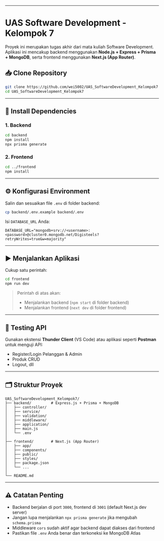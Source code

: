 
---

# UAS Software Development - Kelompok 7

Proyek ini merupakan tugas akhir dari mata kuliah Software Development. Aplikasi ini mencakup backend menggunakan **Node.js + Express + Prisma + MongoDB**, serta frontend menggunakan **Next.js (App Router)**.


## 📥 Clone Repository

```bash
git clone https://github.com/wei5002/UAS_SoftwareDevelopment_Kelompok7.git
cd UAS_SoftwareDevelopment_Kelompok7
````

---

## 🔧 Install Dependencies

### 1. Backend

```bash
cd backend
npm install
npx prisma generate
```

### 2. Frontend

```bash
cd ../frontend
npm install
```

---

## ⚙️ Konfigurasi Environment

Salin dan sesuaikan file `.env` di folder backend:

```bash
cp backend/.env.example backend/.env
```

Isi `DATABASE_URL` Anda:

```env
DATABASE_URL="mongodb+srv://<username>:<password>@cluster0.mongodb.net/Digisteels?retryWrites=true&w=majority"
```

---

## ▶️ Menjalankan Aplikasi

Cukup satu perintah:

```bash
cd frontend
npm run dev
```

> Perintah di atas akan:
>
> * Menjalankan backend (`npm start` di folder backend)
> * Menjalankan frontend (`next dev` di folder frontend)

---

## 🧪 Testing API

Gunakan ekstensi **Thunder Client** (VS Code) atau aplikasi seperti **Postman** untuk menguji API:

* Register/Login Pelanggan & Admin
* Produk CRUD
* Logout, dll

---

## 🗂 Struktur Proyek

```
UAS_SoftwareDevelopment_Kelompok7/
├── backend/         # Express.js + Prisma + MongoDB
│   ├── controller/
│   ├── service/
│   ├── validation/
│   ├── middleware/
│   ├── application/
│   ├── main.js
│   └── .env
│
├── frontend/        # Next.js (App Router)
│   ├── app/
│   ├── components/
│   ├── public/
│   ├── styles/
│   ├── package.json
│   └── ...
│
└── README.md
```

---

## ⚠️ Catatan Penting

* Backend berjalan di port `3000`, frontend di `3001` (default Next.js dev server)
* Jangan lupa menjalankan `npx prisma generate` jika mengubah `schema.prisma`
* Middleware `cors` sudah aktif agar backend dapat diakses dari frontend
* Pastikan file `.env` Anda benar dan terkoneksi ke MongoDB Atlas